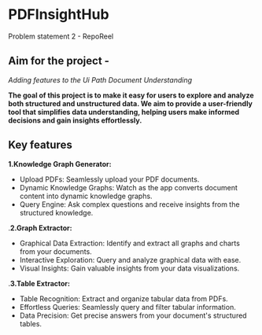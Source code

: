 # PDFInsightHub
Problem statement 2 - RepoReel

## Aim for the project - 
*Adding features to the Ui Path Document Understanding*

**The goal of this project is to make it easy for users to explore and analyze both structured and unstructured data. We aim to provide a user-friendly tool that simplifies data understanding, helping users make informed decisions and gain insights effortlessly.**

## Key features

**1.Knowledge Graph Generator:**

-  Upload PDFs: Seamlessly upload your PDF documents.
-  Dynamic Knowledge Graphs: Watch as the app converts document content into dynamic knowledge graphs.
-  Query Engine: Ask complex questions and receive insights from the structured knowledge.

  
.**2.Graph Extractor:**

-  Graphical Data Extraction: Identify and extract all graphs and charts from your documents.
-  Interactive Exploration: Query and analyze graphical data with ease.
-  Visual Insights: Gain valuable insights from your data visualizations.

  
.**3.Table Extractor:**

-  Table Recognition: Extract and organize tabular data from PDFs.
-  Effortless Queries: Seamlessly query and filter tabular information.
-  Data Precision: Get precise answers from your document's structured tables.


